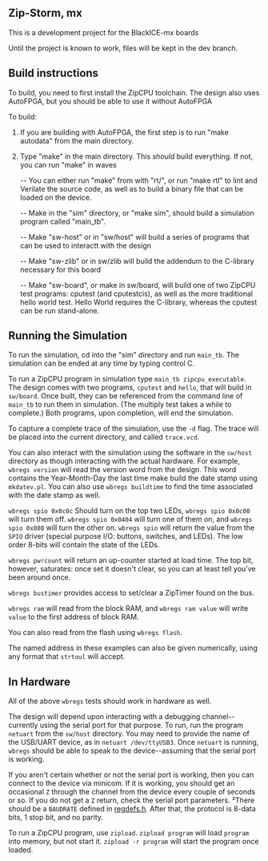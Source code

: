 ## Zip-Storm, mx

This is a development project for the BlackICE-mx boards

Until the project is known to work, files will be kept in the dev branch.

## Build instructions

To build, you need to first install the ZipCPU toolchain.  The design also
uses AutoFPGA, but you should be able to use it without AutoFPGA

To build:

1. If you are building with AutoFPGA, the first step is to run "make autodata"
   from the main directory.

2. Type "make" in the main directory.  This *should* build everything.  If not,
   you can run "make" in waves

   -- You can either run "make" from with "rt/", or run "make rtl" to lint and Verilate the source code, as well as to build a binary file that can be loaded on the device.

   -- Make in the "sim" directory, or "make sim", should build a simulation program called "main_tb".

   -- Make "sw-host" or in "sw/host" will build a series of programs that can be used to interactt with the design

   -- Make "sw-zlib" or in sw/zlib will build the addendum to the C-library
      necessary for this board

   -- Make "sw-board", or make in sw/board, will build one of two ZipCPU test
      programs: cputest (and cputestcis), as well as the more traditional hello
      world test.  Hello World requires the C-library, whereas the cputest
      can be run stand-alone.

## Running the Simulation

To run the simulation, cd into the "sim" directory and run `main_tb`.  The
simulation can be ended at any time by typing control C.

To run a ZipCPU program in simulation type `main_tb zipcpu_executable`.  The
design comes with two programs, `cputest` and `hello`, that will build in
`sw/board`.  Once built, they can be referenced from the command line of
`main_tb` to run them in simulation.  (The multiply test takes a while to
complete.)  Both programs, upon completion, will end the simulation.

To capture a complete trace of the simulation, use the `-d` flag.  The trace
will be placed into the current directory, and called `trace.vcd`.

You can also interact with the simulation using the software in the `sw/host`
directory as though interacting with the actual hardware.  For example,
`wbregs version` will read the version word from the design.  This word contains
the Year-Month-Day the last time make build the date stamp using `mkdatev.pl`.
You can also use `wbregs buildtime` to find the time associated with the
date stamp as well.

`wbregs spio 0x0c0c` Should turn on the top two LEDs, `wbregs spio 0x0c00` will
turn them off.  `wbregs spio 0x0404` will turn one of them on, and
`wbregs spio 0x808` will turn the other on.  `wbregs spio` will return the value
from the `SPIO` driver (special purpose I/O: buttons, switches, and LEDs).
The low order 8-bits will contain the state of the LEDs.

`wbregs pwrcount` will return an up-counter started at load time.  The top bit,
however, saturates: once set it doesn't clear, so you can at least tell  you've
been around once.

`wbregs bustimer` provides access to set/clear a ZipTimer found on the bus.


`wbregs ram` will read from the block RAM, and `wbregs ram value` will write
`value` to the first address of block RAM.

You can also read from the flash using `wbregs flash`.

The named address in these examples can also be given numerically, using any
format that `strtoul` will accept.

## In Hardware

All of the above `wbregs` tests should work in hardware as well.

The design will depend upon interacting with a debugging channel--currently
using the serial port for that purpose.  To run, run the program `netuart` from
the `sw/host` directory.  You may need to provide the name of the USB/UART
device, as in `netuart /dev/ttyUSB3`.  Once `netuart` is running,
`wbregs` should be able to speak to the device--assuming that the serial port is
working.

If you aren't certain whether or not the serial port is working, then you can
connect to the device via minicom.  If it is working, you should get an
occasional `Z` through the channel from the device every couple of seconds
or so.  If you do not get a `Z` return, check the serial port parameters.
²There should be a `BAUDRATE` defined in [regdefs.h](sw/host/regdefs.h).
After that, the protocol is 8-data bits, 1 stop bit, and no parity.

To run a ZipCPU program, use `zipload`.  `zipload program` will load `program`
into memory, but not start it.  `zipload -r program` will start the program
once loaded.

